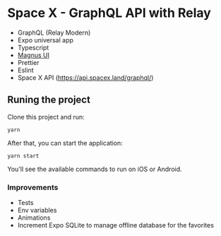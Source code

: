 # Space X - GraphQL API with Relay

- GraphQL (Relay Modern)
- Expo universal app
- Typescript
- [Magnus UI](https://magnus-ui.com/)
- Prettier
- Eslint
- Space X API (https://api.spacex.land/graphql/)

## Runing the project

Clone this project and run:
```
yarn
```

After that, you can start the application:
```
yarn start
```

You'll see the available commands to run on iOS or Android.

### Improvements

- Tests
- Env variables
- Animations
- Increment Expo SQLite to manage offline database for the favorites

